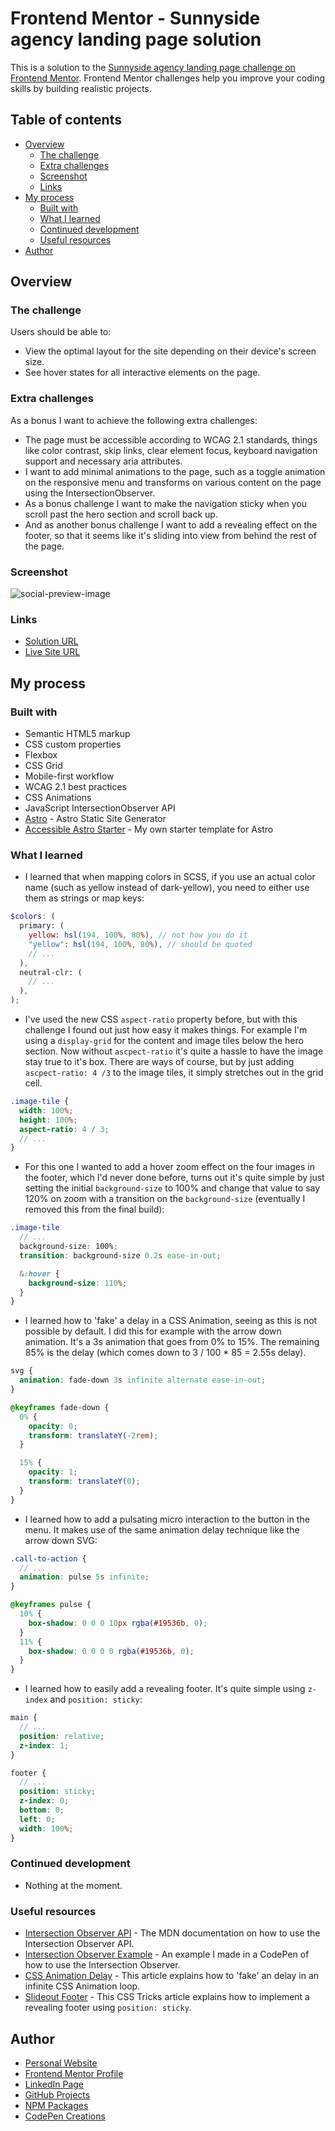 # Frontend Mentor - Sunnyside agency landing page solution

This is a solution to the [Sunnyside agency landing page challenge on Frontend Mentor](https://www.frontendmentor.io/challenges/sunnyside-agency-landing-page-7yVs3B6ef). Frontend Mentor challenges help you improve your coding skills by building realistic projects.

## Table of contents

- [Overview](#overview)
  - [The challenge](#the-challenge)
  - [Extra challenges](#extra-challenges)
  - [Screenshot](#screenshot)
  - [Links](#links)
- [My process](#my-process)
  - [Built with](#built-with)
  - [What I learned](#what-i-learned)
  - [Continued development](#continued-development)
  - [Useful resources](#useful-resources)
- [Author](#author)

## Overview

### The challenge

Users should be able to:

- View the optimal layout for the site depending on their device's screen size.
- See hover states for all interactive elements on the page.

### Extra challenges

As a bonus I want to achieve the following extra challenges:

- The page must be accessible according to WCAG 2.1 standards, things like color contrast, skip links, clear element focus, keyboard navigation support and necessary aria attributes.
- I want to add minimal animations to the page, such as a toggle animation on the responsive menu and transforms on various content on the page using the IntersectionObserver.
- As a bonus challenge I want to make the navigation sticky when you scroll past the hero section and scroll back up.
- And as another bonus challenge I want to add a revealing effect on the footer, so that it seems like it's sliding into view from behind the rest of the page.

### Screenshot

![social-preview-image](https://user-images.githubusercontent.com/3909046/142756907-38200915-1055-47ec-8c09-a98b7680becf.png)

### Links

- [Solution URL](https://www.frontendmentor.io/solutions/astro-wcag-accessibility-sticky-navigation-revealing-footer-DCMEQTsiX)
- [Live Site URL](https://markteekman.github.io/sunnyside-agency-landing-page/)

## My process

### Built with

- Semantic HTML5 markup
- CSS custom properties
- Flexbox
- CSS Grid
- Mobile-first workflow
- WCAG 2.1 best practices
- CSS Animations
- JavaScript IntersectionObserver API
- [Astro](https://astro.build) - Astro Static Site Generator
- [Accessible Astro Starter](https://github.com/markteekman/accessible-astro-starter) - My own starter template for Astro

### What I learned

- I learned that when mapping colors in SCSS, if you use an actual color name (such as yellow instead of dark-yellow), you need to either use them as strings or map keys:

```scss
$colors: (
  primary: (
    yellow: hsl(194, 100%, 80%), // not how you do it
    "yellow": hsl(194, 100%, 80%), // should be quoted
    // ...
  ),
  neutral-clr: (
    // ...
  ),
);
```

- I've used the new CSS `aspect-ratio` property before, but with this challenge I found out just how easy it makes things. For example I'm using a `display-grid` for the content and image tiles below the hero section. Now without `ascpect-ratio` it's quite a hassle to have the image stay true to it's box. There are ways of course, but by just adding `ascpect-ratio: 4 /3` to the image tiles, it simply stretches out in the grid cell.

```scss
.image-tile {
  width: 100%;
  height: 100%;
  aspect-ratio: 4 / 3;
  // ...
}
```

- For this one I wanted to add a hover zoom effect on the four images in the footer, which I'd never done before, turns out it's quite simple by just setting the initial `background-size` to 100% and change that value to say 120% on zoom with a transition on the `background-size` (eventually I removed this from the final build):

```scss
.image-tile
  // ...
  background-size: 100%;
  transition: background-size 0.2s ease-in-out;

  &:hover {
    background-size: 110%;
  }
}
```

- I learned how to 'fake' a delay in a CSS Animation, seeing as this is not possible by default. I did this for example with the arrow down animation. It's a 3s animation that goes from 0% to 15%. The remaining 85% is the delay (which comes down to 3 / 100 * 85 = 2.55s delay).

```scss
svg {
  animation: fade-down 3s infinite alternate ease-in-out;
}

@keyframes fade-down {
  0% {
    opacity: 0;
    transform: translateY(-2rem);
  }

  15% {
    opacity: 1;
    transform: translateY(0);
  }
}
```

- I learned how to add a pulsating micro interaction to the button in the menu. It makes use of the same animation delay technique like the arrow down SVG:

```scss
.call-to-action {
  // ...
  animation: pulse 5s infinite;
}

@keyframes pulse {
  10% {
    box-shadow: 0 0 0 10px rgba(#19536b, 0);
  }
  11% {
    box-shadow: 0 0 0 0 rgba(#19536b, 0);
  }
}
```

- I learned how to easily add a revealing footer. It's quite simple using `z-index` and `position: sticky`:

```scss
main {
  // ...
  position: relative;
  z-index: 1;
}

footer {
  // ...
  position: sticky;
  z-index: 0;
  bottom: 0;
  left: 0;
  width: 100%;
}
```

### Continued development

- Nothing at the moment.

### Useful resources

- [Intersection Observer API](https://developer.mozilla.org/en-US/docs/Web/API/Intersection_Observer_API) - The MDN documentation on how to use the Intersection Observer API.
- [Intersection Observer Example](https://codepen.io/markteekman/pen/jOyXKpE) - An example I made in a CodePen of how to use the Intersection Observer.
- [CSS Animation Delay](https://allurewebsolutions.com/repeat-css3-animation-with-delay) - This article explains how to 'fake' an delay in an infinite CSS Animation loop.
- [Slideout Footer](https://css-tricks.com/the-slideout-footer/) - This CSS Tricks article explains how to implement a revealing footer using `position: sticky`.

## Author

- [Personal Website](https://www.markteekman.nl)
- [Frontend Mentor Profile](https://www.frontendmentor.io/profile/markteekman)
- [LinkedIn Page](https://nl.linkedin.com/in/markteekman)
- [GitHub Projects](https://github.com/markteekman)
- [NPM Packages](https://www.npmjs.com/~markteekman)
- [CodePen Creations](https://codepen.io/markteekman)
